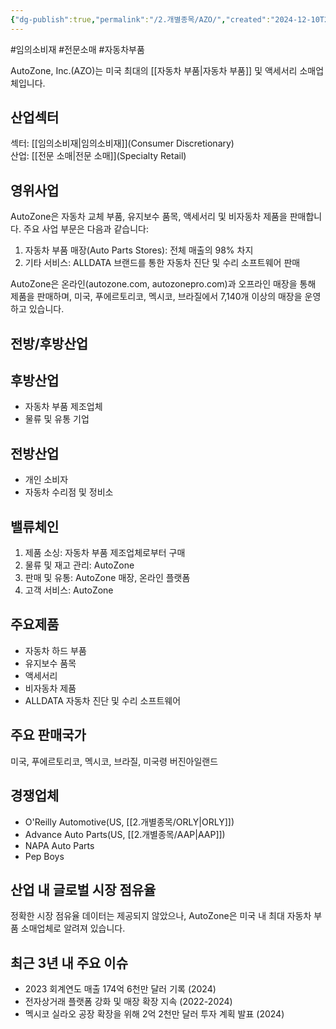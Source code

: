 ```yaml
---
{"dg-publish":true,"permalink":"/2.개별종목/AZO/","created":"2024-12-10T21:15:40.076+09:00","updated":"2025-06-03T20:05:57.858+09:00"}
---
```


#임의소비재 #전문소매 #자동차부품 


AutoZone, Inc.(AZO)는 미국 최대의 [[자동차 부품\|자동차 부품]] 및 액세서리 소매업체입니다.

## 산업섹터

섹터: [[임의소비재\|임의소비재]](Consumer Discretionary)  
산업: [[전문 소매\|전문 소매]](Specialty Retail)

## 영위사업

AutoZone은 자동차 교체 부품, 유지보수 품목, 액세서리 및 비자동차 제품을 판매합니다. 주요 사업 부문은 다음과 같습니다:

1. 자동차 부품 매장(Auto Parts Stores): 전체 매출의 98% 차지
2. 기타 서비스: ALLDATA 브랜드를 통한 자동차 진단 및 수리 소프트웨어 판매

AutoZone은 온라인(autozone.com, autozonepro.com)과 오프라인 매장을 통해 제품을 판매하며, 미국, 푸에르토리코, 멕시코, 브라질에서 7,140개 이상의 매장을 운영하고 있습니다.

## 전방/후방산업

## 후방산업

- 자동차 부품 제조업체
- 물류 및 유통 기업

## 전방산업

- 개인 소비자
- 자동차 수리점 및 정비소

## 밸류체인

1. 제품 소싱: 자동차 부품 제조업체로부터 구매
2. 물류 및 재고 관리: AutoZone
3. 판매 및 유통: AutoZone 매장, 온라인 플랫폼
4. 고객 서비스: AutoZone

## 주요제품

- 자동차 하드 부품
- 유지보수 품목
- 액세서리
- 비자동차 제품
- ALLDATA 자동차 진단 및 수리 소프트웨어

## 주요 판매국가

미국, 푸에르토리코, 멕시코, 브라질, 미국령 버진아일랜드

## 경쟁업체

- O'Reilly Automotive(US, [[2.개별종목/ORLY\|ORLY]])
- Advance Auto Parts(US, [[2.개별종목/AAP\|AAP]])
- NAPA Auto Parts
- Pep Boys

## 산업 내 글로벌 시장 점유율

정확한 시장 점유율 데이터는 제공되지 않았으나, AutoZone은 미국 내 최대 자동차 부품 소매업체로 알려져 있습니다.

## 최근 3년 내 주요 이슈

- 2023 회계연도 매출 174억 6천만 달러 기록 (2024)
- 전자상거래 플랫폼 강화 및 매장 확장 지속 (2022-2024)
- 멕시코 실라오 공장 확장을 위해 2억 2천만 달러 투자 계획 발표 (2024)